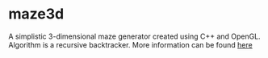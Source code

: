 # maze3d
A simplistic 3-dimensional maze generator created using C++ and OpenGL.  
Algorithm is a recursive backtracker. More information can be found [here](https://en.wikipedia.org/wiki/Maze_generation_algorithm)

